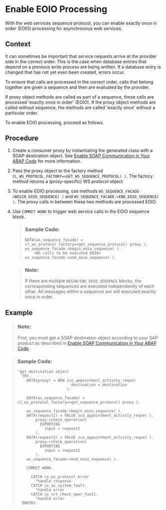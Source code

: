 <!-- loio96d61b29fa6a4113a2530fe54bcc9bb6 -->

# Enable EOIO Processing

With the web services sequence protocol, you can enable exactly once in order \(EOIO\) processing for asynchronous web services.



## Context

It can sometimes be important that service requests arrive at the provider side in the correct order. This is the case when database entries that depend on a previous write process are being written. If a database entry is changed that has not yet even been created, errors occur.

To ensure that calls are processed in the correct order, calls that belong together are given a sequence and then are evaluated by the provider.

If proxy object methods are called as part of a sequence, these calls are processed 'exactly once in order' \(EOIO\). If the proxy object methods are called without sequence, the methods are called 'exactly once' without a particular order.

To enable EOIO processing, proceed as follows.



## Procedure

1.  Create a consumer proxy by instantiating the generated class with a SOAP destination object. See [Enable SOAP Communication in Your ABAP Code](enable-soap-communication-in-your-abap-code-6ab460e.md) for more information.

2.  Pass the proxy object to the factory method `CL_WS_PROTOCOL_FACTORY=>GET_WS_SEQUENCE_PROTOCOL( )`. The factory method returns a \(proxy-specific\) WS protocol object.

3.  To enable EOIO processing, use methods `WS_SEQUENCE_FACADE->BEGIN_EOIO_SEQUENCE( )` and `WS_SEQUENCE_FACADE->END_EOIO_SEQUENCE( )`. The proxy calls in between these two methods are processed EOIO.

4.  Use `COMMIT WORK` to trigger web service calls in the EOIO sequence block.

    > ### Sample Code:  
    > ```abap
    > DATA(ws_sequence_facade) = cl_ws_protocol_factory=>get_sequence_protocol( proxy ).
    > ws_sequence_facade->begin_eoio_sequence( ).
    >     <WS calls to be executed EOIO>
    > ws_sequence_facade->end_eoio_sequence( ).
    > ```

    > ### Note:  
    > If there are multiple `BEGIN/END_EOIO_SEQUENCE` blocks, the corresponding sequences are executed independently of each other. All messages within a sequence are still executed exactly once in order.




## Example

> ### Note:  
> First, you must get a SOAP destination object according to your SAP product as described in [Enable SOAP Communication in Your ABAP Code](enable-soap-communication-in-your-abap-code-6ab460e.md).

> ### Sample Code:  
> ```abap
> "get destination object
>   TRY.
>     DATA(proxy) = NEW zco_appointment_activity_reque(
>                         destination = destination
>                       ).
>  
>     DATA(ws_sequence_facade) = cl_ws_protocol_factory=>get_sequence_protocol( proxy ).
>  
>     ws_sequence_facade->begin_eoio_sequence( ).
>     DATA(request1) = VALUE zco_appointment_activity_reque( ).
>         proxy->check_operation(
>           EXPORTING
>             input = request1
>         ).
>     DATA(request2) = VALUE zco_appointment_activity_reque( ).
>         proxy->check_operation(
>           EXPORTING
>             input = request2
>         ).
>     ws_sequence_facade->end_eoio_sequence( ).
>  
>     COMMIT WORK.   
>  
>       CATCH cx_ws_protocol_error
>         "handle response
>       CATCH cx_ai_system_fault.
>         "handle error
>       CATCH cx_srt_check_oper_fault.
>         "handle error
>   ENDTRY.
> ```

